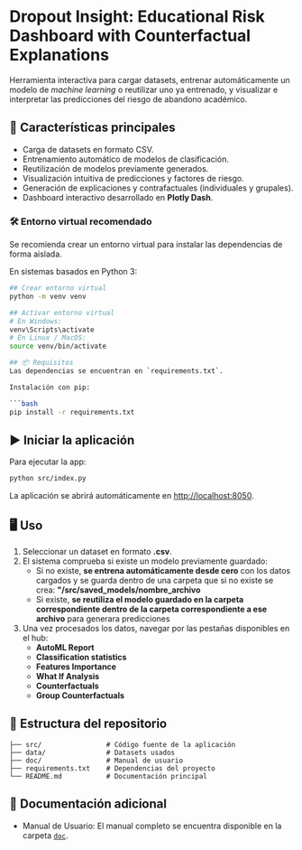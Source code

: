 # Dropout Insight: Educational Risk Dashboard with Counterfactual Explanations

Herramienta interactiva para cargar datasets, entrenar automáticamente un modelo de *machine learning* o reutilizar uno ya entrenado, y visualizar e interpretar las predicciones del riesgo de abandono académico.

## 🚀 Características principales
- Carga de datasets en formato CSV.
- Entrenamiento automático de modelos de clasificación.
- Reutilización de modelos previamente generados.
- Visualización intuitiva de predicciones y factores de riesgo.
- Generación de explicaciones y contrafactuales (individuales y grupales).
- Dashboard interactivo desarrollado en **Plotly Dash**.


### 🛠️ Entorno virtual recomendado
Se recomienda crear un entorno virtual para instalar las dependencias de forma aislada.  

En sistemas basados en Python 3:

```bash
## Crear entorno virtual
python -m venv venv

## Activar entorno virtual
# En Windows:
venv\Scripts\activate
# En Linux / MacOS:
source venv/bin/activate

## 📦 Requisitos
Las dependencias se encuentran en `requirements.txt`.

Instalación con pip:

```bash
pip install -r requirements.txt
```


## ▶️ Iniciar la aplicación

Para ejecutar la app:

```bash
python src/index.py
```

La aplicación se abrirá automáticamente en [http://localhost:8050](http://localhost:8050).

## 🖥️ Uso

1. Seleccionar un dataset en formato **.csv**.  
2. El sistema comprueba si existe un modelo previamente guardado:
      - Si no existe, **se entrena automáticamente desde cero** con los datos cargados y se guarda dentro de una carpeta que si no existe se crea: **"/src/saved_models/nombre_archivo**
      - Si existe, **se reutiliza el modelo guardado en la carpeta correspondiente dentro de la carpeta correspondiente a ese archivo** para generara predicciones   
3. Una vez procesados los datos, navegar por las pestañas disponibles en el hub:  
   - **AutoML Report**
   - **Classification statistics**
   - **Features Importance**  
   - **What If Analysis**  
   - **Counterfactuals**  
   - **Group Counterfactuals**

## 📂 Estructura del repositorio

```
├── src/                # Código fuente de la aplicación
├── data/               # Datasets usados
├── doc/                # Manual de usuario
├── requirements.txt    # Dependencias del proyecto
└── README.md           # Documentación principal
```

## 📖 Documentación adicional
- Manual de Usuario: El manual completo se encuentra disponible en la carpeta [`doc`](doc/ManualDeUsuario.pdf).


